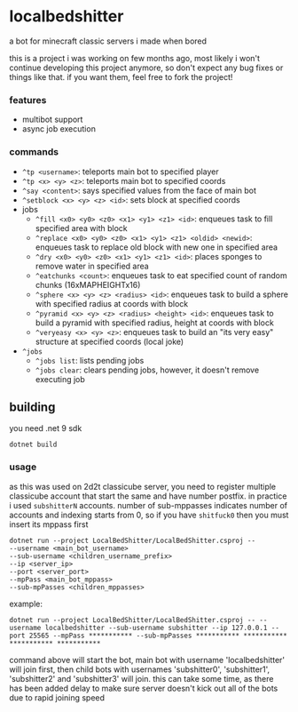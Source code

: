 ﻿# localbedshitter

a bot for minecraft classic servers i made when bored

this is a project i was working on few months ago, most likely i won't continue developing this project anymore, so don't expect any bug fixes or things like that. if you want them, feel free to fork the project!

### features
- multibot support
- async job execution

### commands
- `^tp <username>`: teleports main bot to specified player
- `^tp <x> <y> <z>`: teleports main bot to specified coords
- `^say <content>`: says specified values from the face of main bot
- `^setblock <x> <y> <z> <id>`: sets block at specified coords
- jobs
  - `^fill <x0> <y0> <z0> <x1> <y1> <z1> <id>`: enqueues task to fill specified area with block
  - `^replace <x0> <y0> <z0> <x1> <y1> <z1> <oldid> <newid>`: enqueues task to replace old block with new one in specified area
  - `^dry <x0> <y0> <z0> <x1> <y1> <z1> <id>`: places sponges to remove water in specified area
  - `^eatchunks <count>`: enqueues task to eat specified count of random chunks (16xMAPHEIGHTx16)
  - `^sphere <x> <y> <z> <radius> <id>`: enqueues task to build a sphere with specified radius at coords with block
  - `^pyramid <x> <y> <z> <radius> <height> <id>`: enqueues task to build a pyramid with specified radius, height at coords with block
  - `^veryeasy <x> <y> <z>`: enqueues task to build an "its very easy" structure at specified coords (local joke)
- `^jobs`
  - `^jobs list`: lists pending jobs
  - `^jobs clear`: clears pending jobs, however, it doesn't remove executing job

## building
you need .net 9 sdk
```
dotnet build
```

### usage
as this was used on 2d2t classicube server, you need to register multiple classicube account that start the same and have number postfix.
in practice i used `subshitterN` accounts. number of sub-mppasses indicates number of accounts and indexing starts from 0, so if you have `shitfuck0` then you must insert its mppass first
```
dotnet run --project LocalBedShitter/LocalBedShitter.csproj --
--username <main_bot_username>
--sub-username <children_username_prefix>
--ip <server_ip>
--port <server_port>
--mpPass <main_bot_mppass>
--sub-mpPasses <children_mppasses>
```

example:
```
dotnet run --project LocalBedShitter/LocalBedShitter.csproj -- --username localbedshitter --sub-username subshitter --ip 127.0.0.1 --port 25565 --mpPass *********** --sub-mpPasses *********** *********** *********** ***********
```
command above will start the bot, main bot with username 'localbedshitter' will join first, then child bots with usernames 'subshitter0', 'subshitter1', 'subshitter2' and 'subshitter3' will join. this can take some time, as there has been added delay to make sure server doesn't kick out all of the bots due to rapid joining speed

